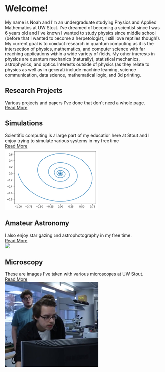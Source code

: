 # Welcome!

My name is Noah and I'm an undergraduate studying Physics and Applied Mathematics at UW Stout. I've dreamed of becoming a scientist since I was 6 years old and I've known I wanted to study physics since middle school (before that I wanted to become a herpetologist, I still love reptiles though!). My current goal is to conduct research in quantum computing as it is the intersection of physics, mathematics, and computer science with far reaching applications within a wide variety of fields. My other interests in physics are quantum mechanics (naturally), statistical mechanics, astrophysics, and optics. Interests outside of physics (as they relate to physics as well as in general) include machine learning, science communication, data science, mathematical logic, and 3d printing. 

## Research Projects
Various projects and papers I've done that don't need a whole page.
<br />
[Read More](pages/projects.md)
<br />

## Simulations
Scientific computing is a large part of my education here at Stout and I enjoy trying to simulate various systems in my free time 
<br />
[Read More](pages/simulation.md)
<br />
<img src="https://github.com/nroyce7/nroyce7.github.io/blob/master/sim.png?raw=true" width="300">

## Amateur Astronomy
I also enjoy star gazing and astrophotography in my free time.
<br />
[Read More](pages/astronomy.md)
<br />
<img src="https://github.com/nroyce7/nroyce7.github.io/blob/master/telescope.jpg?raw=true" width="300">

## Microscopy
These are images I've taken with various microscopes at UW Stout. 
<br />
[Read More](pages/microscopy.md)
<br />
<img src="https://github.com/nroyce7/nroyce7.github.io/blob/master/lab.PNG?raw=true" width="300">

